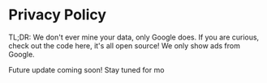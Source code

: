 # Privacy Policy


TL;DR: We don't ever mine your data, only Google does. If you are curious, check out the code here, it's all open source! We only show ads from Google.

Future update coming soon! Stay tuned for mo
